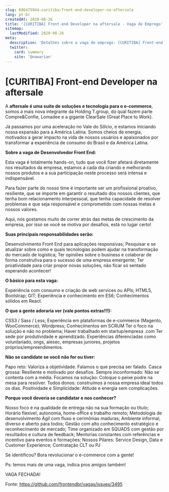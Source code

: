```yaml
---
slug: 686475944-curitiba-front-end-developer-na-aftersale
lang: pt-br
createdAt: 2020-08-26
title: '[CURITIBA] Front-end Developer na aftersale - Vaga de Emprego'
sitemap:
  lastModified: 2020-08-26
meta:
  description: 'Detalhes sobre a vaga de emprego: [CURITIBA] Front-end Developer na aftersale'
  twitter:
    card: summary
    site: '@nawarian'
---
```


# [CURITIBA] Front-end Developer na aftersale

A **aftersale é uma suíte de soluções e tecnologia para o e-commerce**, somos a mais nova integrante da Holding T.group, do qual fazem parte Compre&Confie, Lomadee e a gigante ClearSale (Great Place to Work).

Já passamos por uma aceleração no Vale do Silício, e estamos iniciando nossa expansão para a América Latina. Somos cheios de energia, motivados a gerar impacto na vida de nossos usuários e apaixonados por transformar a experiência de consumo do Brasil e da América Latina.

**Sobre a vaga de Desenvolvedor Front End:**

Esta vaga é totalmente hands-on, tudo que você fizer afetará diretamente nos resultados da empresa, estamos a cada dia criando e melhorando nossos produtos e a sua participação neste processo será intensa e indispensável.

Para fazer parte do nosso time é importante ser um profissional proativo, resiliente, que se importe em garantir o resultado dos nossos clientes, que tenha bom relacionamento interpessoal, que tenha capacidade de resolver problemas e que seja responsável e comprometido com nossas metas e nossos valores.

Aqui, nós gostamos muito de correr atrás das metas de crescimento da empresa, por isso se você se motiva por desafios, está no lugar certo!

**Suas principais responsabilidades serão:**

Desenvolvimento Front End para aplicações responsivas;
Pesquisar e se atualizar sobre como e quais tecnologias podem ajudar na transformação do mercado de logística;
Ter opiniões sobre o business e colaborar de forma construtiva para o sucesso de uma empresa emergente;
Ter proatividade para criar propor novas soluções, não ficar só sentado esperando acontecer!

**O básico para esta vaga:**

Experiência com consumo e criação de web services ou APIs;
HTML5, Bootstrap;
GIT;
Experiência e conhecimento em ES6;
Conhecimentos sólidos em React.

**O que a gente adoraria ver (vale pontos extras!!!):**

CSS3 / Sass / Less;
Experiência em plataformas de e-commerce (Magento, WooCommerce);
Wordpress;
Conhecimentos em SCRUM
Ter o foco na solução e não no problema;
Haver trabalhado em startup/empresa .com
Ter sede por produtividade e aprendizado.
Experiências diferenciadas como voluntariado, ongs, aiesec, empresas juniores, projetos próprios/empreendimentos.

**Não se candidate se você não for ou tiver:**

Papo reto: Valoriza a objetividade. Falamos o que precisa ser falado.
Casca grossa: Resiliente e motivado por desafios.
Sempre inconformado: Não se contenta com a média.
Focamos na solução: Coloque o peixe podre na mesa para resolver.
Todos donos: construímos a nossa empresa ideal todos os dias.
Positividade e Simplicidade: Atitude e energia sem complicações.

**Porque você deveria se candidatar e nos conhecer?**

Nosso foco é na qualidade de entrega não na sua formação ou título;
Horário flexível, autonomia, home-office e trabalho remoto;
Metodologia de desenvolvimento Ágil com fluxo e cerimônias maduras;
Ambiente informal, diverso e aberto para todos;
Gestão com alto conhecimento estratégico e reconhecimento de mercado;
Time organizado em SQUADS com gestão por resultados e cultura de feedback;
Mentorias constantes com referências e incentivo para eventos e formações;
Nossos Pilares: Service Design, Data e Customer Experience;
Contratação CLT ou PJ

Se identificou? Bora revolucionar o e-commerce com a gente!

Ps: temos mais de uma vaga, indica pros amigos também!

VAGA FECHADA!

Fonte: https://github.com/frontendbr/vagas/issues/3495